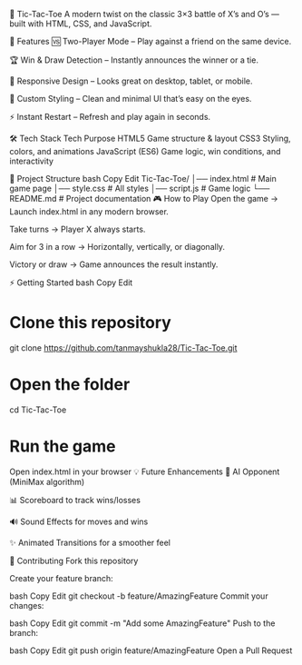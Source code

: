 🎯 Tic-Tac-Toe
A modern twist on the classic 3×3 battle of X’s and O’s — built with HTML, CSS, and JavaScript.


🚀 Features
🆚 Two-Player Mode – Play against a friend on the same device.

🏆 Win & Draw Detection – Instantly announces the winner or a tie.

📱 Responsive Design – Looks great on desktop, tablet, or mobile.

🎨 Custom Styling – Clean and minimal UI that’s easy on the eyes.

⚡ Instant Restart – Refresh and play again in seconds.

🛠️ Tech Stack
Tech	Purpose
HTML5	Game structure & layout
CSS3	Styling, colors, and animations
JavaScript (ES6)	Game logic, win conditions, and interactivity

📂 Project Structure
bash
Copy
Edit
Tic-Tac-Toe/
│── index.html      # Main game page
│── style.css       # All styles
│── script.js       # Game logic
└── README.md       # Project documentation
🎮 How to Play
Open the game → Launch index.html in any modern browser.

Take turns → Player X always starts.

Aim for 3 in a row → Horizontally, vertically, or diagonally.

Victory or draw → Game announces the result instantly.

⚡ Getting Started
bash
Copy
Edit
# Clone this repository
git clone https://github.com/tanmayshukla28/Tic-Tac-Toe.git

# Open the folder
cd Tic-Tac-Toe

# Run the game
Open index.html in your browser
💡 Future Enhancements
🤖 AI Opponent (MiniMax algorithm)

📊 Scoreboard to track wins/losses

🔊 Sound Effects for moves and wins

✨ Animated Transitions for a smoother feel

🤝 Contributing
Fork this repository

Create your feature branch:

bash
Copy
Edit
git checkout -b feature/AmazingFeature
Commit your changes:

bash
Copy
Edit
git commit -m "Add some AmazingFeature"
Push to the branch:

bash
Copy
Edit
git push origin feature/AmazingFeature
Open a Pull Request
